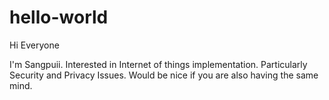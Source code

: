 # hello-world

Hi Everyone

I'm Sangpuii. Interested in Internet of things implementation. Particularly Security and Privacy Issues.
Would be nice if you are also having the same mind.
